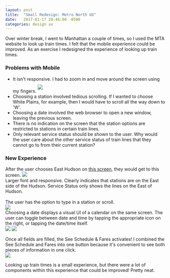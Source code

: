 ```yaml
---
layout: post
title:  "Small Redesign: Metro North UX"
date:   2017-01-17 20:46:00 -0500
categories: design ux
---
```

Over winter break, I went to Manhattan a couple of times, so I used the MTA website to look up train times. I felt that the mobile experience could be improved. As an exercise I redesigned the experience of looking up train times.

### Problems with Mobile
- It isn't responsive. I had to zoom in and move around the screen using my fingers.
<img style="margin-top: 2%; margin-bottom: 2%" class="u-max-full-width" src="/../assets/blog/2017-01-17-redesigning-metro-north-ux/Home_mta.png"><br>
- Choosing a station involved tedious scrolling. If I wanted to choose White Plains, for example, then I would have to scroll all the way down to 'W'.
- Choosing a date involved the web browser to open a new window, leaving the previous screen.
- There is no indication on the screen that the station options are restricted to stations in certain train lines.
- Only relevant service status should be shown to the user. Why would the user care about the other service status of train lines that they cannot go to from their current station?

### New Experience
After the user chooses East Hudson on <a href="http://web.mta.info/mnr/html/planning/schedules/">this screen</a>, they would get to this screen.
<img class="u-max-full-width" src="../assets/blog/2017-01-17-redesigning-metro-north-ux/Home.png"><br>
Larger font and responsive. Clearly indicates that stations are on the East side of the Hudson. Service Status only shows the lines on the East of Hudson.<br><br>
The user has the option to type in a station or scroll.
<br><img class="u-max-full-width" src="/../assets/blog/2017-01-17-redesigning-metro-north-ux/ChooseStation.png"><br>
Choosing a date displays a visual UI of a calendar on the same screen. The user can toggle between date and time by tapping the appropriate icon on the right, or tapping the date/time itself.
<br><img class="u-max-full-width" src="../assets/blog/2017-01-17-redesigning-metro-north-ux/Date.png">
<img class="u-max-full-width" src="../assets/blog/2017-01-17-redesigning-metro-north-ux/Time.png"><br>

Once all fields are filled, the See Schedule & Fares activates! I combined the See Schedule and Fares into one button because it's convenient to see both pieces of information in one click.
<br><img class="u-max-full-width" src="../assets/blog/2017-01-17-redesigning-metro-north-ux/FormCompleted.png"><br>

Looking up train times is a small experience, but there were a lot of components within this experience that could be improved! Pretty neat.
